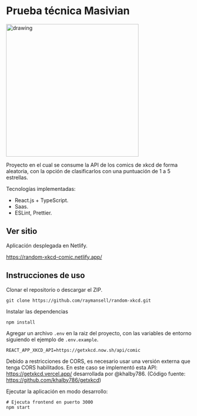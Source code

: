 # Prueba técnica Masivian

<img src="https://i.imgur.com/wZvxOV0.png" alt="drawing" width="360"/>

Proyecto en el cual se consume la API de los comics de xkcd de forma aleatoria, con la opción de clasificarlos con una puntuación de 1 a 5 estrellas.

Tecnologías implementadas:

- React.js + TypeScript.
- Saas.
- ESLint, Prettier.

## Ver sitio

Aplicación desplegada en Netlify.

https://random-xkcd-comic.netlify.app/

## Instrucciones de uso

Clonar el repositorio o descargar el ZIP.

`git clone https://github.com/raymansell/random-xkcd.git`

Instalar las dependencias

`npm install`

Agregar un archivo `.env` en la raiz del proyecto, con las variables de entorno siguiendo el ejemplo de `.env.example`.

`REACT_APP_XKCD_API=https://getxkcd.now.sh/api/comic`

Debido a restricciones de CORS, es necesario usar una versión externa que tenga CORS habilitados.
En este caso se implementó esta API: https://getxkcd.vercel.app/ desarrollada por @khalby786. (Código fuente: https://github.com/khalby786/getxkcd)

Ejecutar la aplicación en modo desarrollo:

```
# Ejecuta frontend en puerto 3000
npm start
```
